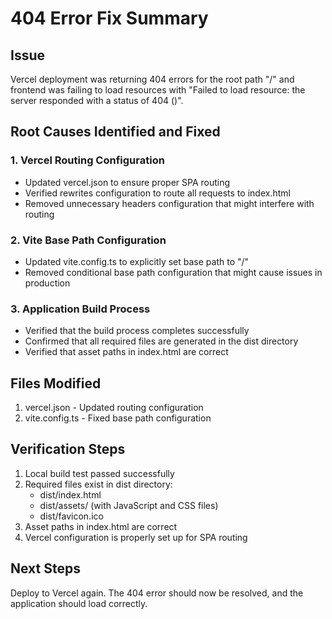 # 404 Error Fix Summary

## Issue
Vercel deployment was returning 404 errors for the root path "/" and frontend was failing to load resources with "Failed to load resource: the server responded with a status of 404 ()".

## Root Causes Identified and Fixed

### 1. Vercel Routing Configuration
- Updated vercel.json to ensure proper SPA routing
- Verified rewrites configuration to route all requests to index.html
- Removed unnecessary headers configuration that might interfere with routing

### 2. Vite Base Path Configuration
- Updated vite.config.ts to explicitly set base path to "/"
- Removed conditional base path configuration that might cause issues in production

### 3. Application Build Process
- Verified that the build process completes successfully
- Confirmed that all required files are generated in the dist directory
- Verified that asset paths in index.html are correct

## Files Modified

1. vercel.json - Updated routing configuration
2. vite.config.ts - Fixed base path configuration

## Verification Steps

1. Local build test passed successfully
2. Required files exist in dist directory:
   - dist/index.html
   - dist/assets/ (with JavaScript and CSS files)
   - dist/favicon.ico
3. Asset paths in index.html are correct
4. Vercel configuration is properly set up for SPA routing

## Next Steps

Deploy to Vercel again. The 404 error should now be resolved, and the application should load correctly.